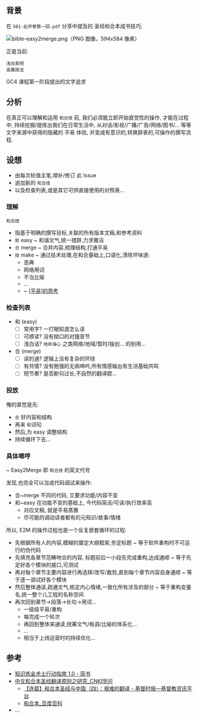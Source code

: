 ## 背景
在 `S01-此开卷第一回.pdf` 分享中提及的 圣经和合本成书技巧;

![bible-easy2merge.png（PNG 图像，594x584 像素）](http://openmindclub.qiniucdn.com/res/tapes/GC4/S03E05g56/bible-easy2merge.png?imageView2/2/w/360)

正是当前:

    浅白易明
    高雅简洁

GC4 课程第一阶段提出的文字追求

## 分析

在真正可以理解和运用 `和合技` 前,
我们必须能立即开始直觉性的操作,
才能在过程中,
持续挖掘/提炼出我们在日常生活中,
从对话/影视/广播/广告/网络/图书/...
等等文字来源中获得的隐藏的 平易 体验,
并变成有意识的,转换辞表的,可操作的撰写流程.

## 设想

- 由每次轮值主笔,增补/修订 此 Issue
- 追加新的 `和合技`
- 以及检查列表,或是其它可供直接使用的对照表...

### 理解
`和合技`

- 指基于明确的撰写目标,关联的所有版本文稿,和参考资料
- `和` easy ~ 和谐文气,统一措辞,力求雅洁
- `合` merge ~ 合并内容,梳理结构,打通平易
- `技` make ~ 通过技术处理,在和合基础上,口语化,清除坏味道:
    + 恶典
    + 网络用词
    + 不当比喻
    + ...
    + ~ [[平易]的思考](https://github.com/GC4WP/S03E05/issues/3)


### 检查列表

- 和 (easy)
    + [ ] 常用字? 一打眼知道怎么读
    + [ ] 可顺读? 没有拗口的对撞音节
    + [ ] 浅白话? `地命海心` 之类网络/地域/暂时/独创... 的别用...
- 合 (merge)
    + [ ] 读的通? 逻辑上没有复杂的环绕
    + [ ] 有共情? 没有勉强的无病呻吟,所有情感输出有生活基础共鸣
    + [ ] 短节奏? 是否断句过长,不自然的翻译腔...

### 投放
俺的直觉是先:

- `合` 好内容和结构
- 再来 `和`词句
- 然后,为 easy 调整结构
- 持续循环下去...

### 具体嗯哼
~ Easy2Merge 即 `和合技` 的英文代号

发现,也完全可以当成代码调试来操作:

- 合~merge 不同的代码, 又要求功能/内容不变
- 和~easy 在功能不变的基础上, 今代码简洁/可读/执行效率高
    + 对应文稿, 就是平易髙雅
    + 尽可能的调动读者都有的元知识/故事/情绪

所以, E2M 的操作过程也是一个反复嵌套循环的过程:

- 先根据所有人的内容,模糊的厘定大纲框架,夯定标题 ~ 等于软件重构时不可运行的伪代码
- 先填充各章节范畴吻合的内容, 标题前后一小段先完成重构,达成通顺 ~ 等于先定好各个模块的接口,可测试
- 再对每个章节主要内容进行再选择/改写/裁剪,直到每个章节内容自身通顺 ~ 等于逐一调试好各个模块
- 然后整体通读,疏通文气,核定内心情绪,一致化所有涉及的部分 ~ 等于重构变量名,统一整个儿工程的名称空间
- 再次回到章节->段落->长句->用词...
    + 一级级平易/重构
    + 每完成一个轮次
    + 再回到整体来通读,统筹文气/格调/比喻的体系化...
    + ... 
    + 相当于上线运营时的持续优化...



## 参考

- [知识炼金术士行动指南 1.0 - 简书](http://www.jianshu.com/p/492c0e7f1f0d)
- [中文和合本圣经翻译原则之研究_CNKI学问](http://xuewen.cnki.net/CMFD-2001000610.nh.html)
    + [【连载】和合本圣经与中国（四）：艰难的翻译 - 基督时报—基督教资讯平台](http://www.christiantimes.cn/news/15206/%E3%80%90%E8%BF%9E%E8%BD%BD%E3%80%91%E5%92%8C%E5%90%88%E6%9C%AC%E5%9C%A3%E7%BB%8F%E4%B8%8E%E4%B8%AD%E5%9B%BD%EF%BC%88%E5%9B%9B%EF%BC%89%EF%BC%9A%E5%B4%9B%E8%B5%B7%E7%9A%84%E5%B8%8C%E6%9C%9B)
    + [和合本_百度百科](http://baike.baidu.com/link?url=H5cUsS6gbe8bZXCxNicyU8uh1koiqg3VUXGj-wqDAAPtvRMdtg-EyN_U3ltAHiJxGpXxlqDGyTAkZPGnNqz-uq)
- ...



